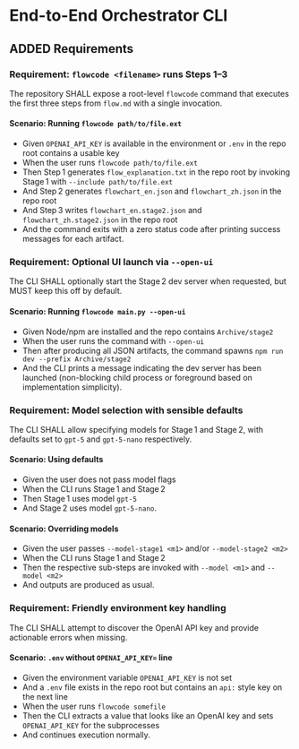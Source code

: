 # End-to-End Orchestrator CLI

## ADDED Requirements

### Requirement: `flowcode <filename>` runs Steps 1–3
The repository SHALL expose a root-level `flowcode` command that executes the first three steps from `flow.md` with a single invocation.

#### Scenario: Running `flowcode path/to/file.ext`
- Given `OPENAI_API_KEY` is available in the environment or `.env` in the repo root contains a usable key
- When the user runs `flowcode path/to/file.ext`
- Then Step 1 generates `flow_explanation.txt` in the repo root by invoking Stage 1 with `--include path/to/file.ext`
- And Step 2 generates `flowchart_en.json` and `flowchart_zh.json` in the repo root
- And Step 3 writes `flowchart_en.stage2.json` and `flowchart_zh.stage2.json` in the repo root
- And the command exits with a zero status code after printing success messages for each artifact.

### Requirement: Optional UI launch via `--open-ui`
The CLI SHALL optionally start the Stage 2 dev server when requested, but MUST keep this off by default.

#### Scenario: Running `flowcode main.py --open-ui`
- Given Node/npm are installed and the repo contains `Archive/stage2`
- When the user runs the command with `--open-ui`
- Then after producing all JSON artifacts, the command spawns `npm run dev --prefix Archive/stage2`
- And the CLI prints a message indicating the dev server has been launched (non-blocking child process or foreground based on implementation simplicity).

### Requirement: Model selection with sensible defaults
The CLI SHALL allow specifying models for Stage 1 and Stage 2, with defaults set to `gpt-5` and `gpt-5-nano` respectively.

#### Scenario: Using defaults
- Given the user does not pass model flags
- When the CLI runs Stage 1 and Stage 2
- Then Stage 1 uses model `gpt-5`
- And Stage 2 uses model `gpt-5-nano`.

#### Scenario: Overriding models
- Given the user passes `--model-stage1 <m1>` and/or `--model-stage2 <m2>`
- When the CLI runs Stage 1 and Stage 2
- Then the respective sub-steps are invoked with `--model <m1>` and `--model <m2>`
- And outputs are produced as usual.

### Requirement: Friendly environment key handling
The CLI SHALL attempt to discover the OpenAI API key and provide actionable errors when missing.

#### Scenario: `.env` without `OPENAI_API_KEY=` line
- Given the environment variable `OPENAI_API_KEY` is not set
- And a `.env` file exists in the repo root but contains an `api:` style key on the next line
- When the user runs `flowcode somefile`
- Then the CLI extracts a value that looks like an OpenAI key and sets `OPENAI_API_KEY` for the subprocesses
- And continues execution normally.
